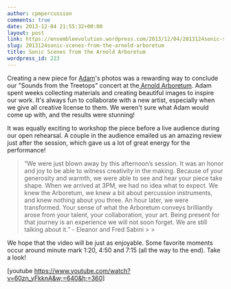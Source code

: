```yaml
---
author: cpmpercussion
comments: true
date: 2013-12-04 21:55:32+00:00
layout: post
link: https://ensembleevolution.wordpress.com/2013/12/04/2013124sonic-scenes-from-the-arnold-arboretum/
slug: 2013124sonic-scenes-from-the-arnold-arboretum
title: Sonic Scenes from the Arnold Arboretum
wordpress_id: 223
---
```


Creating a new piece for [Adam](http://www.adamdetour.com/)'s photos was a rewarding way to conclude our "Sounds from the Treetops" concert at the[ Arnold Arboretum](http://www.arboretum.harvard.edu/). Adam spent weeks collecting materials and creating beautiful images to inspire our work. It's always fun to collaborate with a new artist, especially when we give all creative license to them. We weren't sure what Adam would come up with, and the results were stunning!

It was equally exciting to workshop the piece before a live audience during our open rehearsal. A couple in the audience emailed us an amazing review just after the session, which gave us a lot of great energy for the performance!

<blockquote>“We were just blown away by this afternoon’s session. It was an honor and joy to be able to witness creativity in the making. Because of your generosity and warmth, we were able to see and hear your piece take shape. When we arrived at 3PM, we had no idea what to expect. We knew the Arboretum, we knew a bit about percussion instruments, and knew nothing about you three. An hour later, we were transformed. Your sense of what the Arboretum conveys brilliantly arose from your talent, your collaboration, your art. Being present for that journey is an experience we will not soon forget. We are still talking about it.” - Eleanor and Fred Sabini
> 
> </blockquote>

We hope that the video will be just as enjoyable. Some favorite moments occur around minute mark 1:20, 4:50 and 7:15 (all the way to the end). Take a look!


 
   [youtube https://www.youtube.com/watch?v=60zn_yFkknA&w;=640&h;=360]
